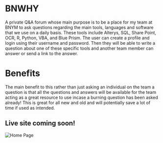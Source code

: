 # BNWHY
A private Q&amp;A forum whose main purpose is to be a place for my team at BNYM to ask questions regarding the main tools, languages and software that we use on a daily basis. These tools include Alterys, SQL, Share Point, OCR, R, Python, VBA, and Blue Prism. The user can create a profile and login using their username and password. Then they will be able to write a question about one of these specific tools and another team member can answer or send a link to the answer.  

# Benefits
The main benefit to this rather than just asking an individual on the team a question is that all the questions and answers will be available for the team acting as a great resource to use incase a burning question has been asked already! This is great for all new and old and will potentially save a lot of time if used as intended. 

## Live site coming soon!

![Home Page](/BNWHY_Pic.PNG) 
